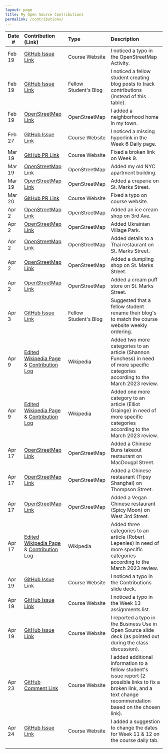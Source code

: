 ```yaml
---
layout: page
title: My Open Source Contributions
permalink: /contributions/
---
```


<!--
Type of the contribution should be "Wikipedia edit", "OpenStreet Map feature", "Documentation", "Course website", "Blog",
"Browser Add-on", etc.

The description should include a brief summary of what you did.

The link should bring us to a public page that shows your contribution. 

Replace the first row with your own contribution. 

-->





| Date #       | Contribution (Link)  | Type  | Description |
|---|:---|:---|:---|
| Feb 19   | [GitHub Issue Link](https://github.com/joannakl/ossd/issues/52)    | Course Website    |   I noticed a typo in the OpenStreetMap Activity.    |
| Feb 19   | [GitHub Issue Link](https://github.com/ossd-s23/shannonh800-weekly/issues/1)    | Fellow Student's Blog    |   I noticed a fellow student creating blog posts to track contributions (instead of this table).    |
| Feb 19   | [OpenStreetMap Link](https://www.openstreetmap.org/changeset/132770847)    | OpenStreetMap    |   I added a neighborhood home in my town.    |
| Feb 27   | [GitHub Issue Link](https://github.com/joannakl/ossd/issues/57)    | Course Website    |   I noticed a missing hyperlink in the Week 6 Daily page.    |
| Mar 19   | [GitHub PR Link](https://github.com/joannakl/ossd/pull/64)    | Course Website    |   Fixed a broken link on Week 9.    |
| Mar 19   | [OpenStreetMap Link](https://www.openstreetmap.org/changeset/133870362)    | OpenStreetMap    |   Added my old NYC apartment building.    |
| Mar 19   | [OpenStreetMap Link](https://www.openstreetmap.org/changeset/133870786)    | OpenStreetMap    |   Added a creperie on St. Marks Street.    |
| Mar 20   | [GitHub PR Link](https://github.com/joannakl/ossd/pull/67)    | Course Website    |   Fixed a typo on course website.    |
| Apr 2   | [OpenStreetMap Link](https://www.openstreetmap.org/changeset/134431406)    | OpenStreetMap    |   Added an ice cream shop on 3rd Ave.    |
| Apr 2   | [OpenStreetMap Link](https://www.openstreetmap.org/changeset/134431488)    | OpenStreetMap    |   Added Ukrainian Village Park.    |
| Apr 2   | [OpenStreetMap Link](https://www.openstreetmap.org/changeset/134431521)    | OpenStreetMap    |   Added details to a Thai restaurant on St. Marks Street.    |
| Apr 2   | [OpenStreetMap Link](https://www.openstreetmap.org/changeset/134431590)    | OpenStreetMap    |   Added a dumpling shop on St. Marks Street.    |
| Apr 2   | [OpenStreetMap Link](https://www.openstreetmap.org/changeset/134431645)    | OpenStreetMap    |   Added a cream puff store on St. Marks Street.    |
| Apr 3   | [GitHub Issue Link](https://github.com/ossd-s23/gracezhang89-weekly/issues/1)    | Fellow Student's Blog    |   Suggested that a fellow student rename their blog's to match the course website weekly ordering.    |
| Apr 9   | [Edited Wikipedia Page](https://en.wikipedia.org/w/index.php?title=Shannon_Funchess&oldid=1149079088) & [Contribution Log](https://en.wikipedia.org/wiki/Special:Contributions/Ishana-Goyal)    | Wikipedia    |   Added two more categories to an article (Shannon Funchess) in need of more specific categories according to the March 2023 review.    |
| Apr 9   | [Edited Wikipedia Page](https://en.wikipedia.org/w/index.php?title=Elliot_Grainge&oldid=1149082947) & [Contribution Log](https://en.wikipedia.org/wiki/Special:Contributions/Ishana-Goyal)    | Wikipedia    |   Added one more category to an article (Elliot Grainge) in need of more specific categories according to the March 2023 review.    |
| Apr 17   | [OpenStreetMap Link](https://www.openstreetmap.org/changeset/134998043)    | OpenStreetMap    |   Added a Chinese Buns takeout restaurant on MacDougal Street.    |
| Apr 17   | [OpenStreetMap Link](https://www.openstreetmap.org/changeset/134998109)    | OpenStreetMap    |   Added a Chinese restaurant (Tipsy Shanghai) on Thompson Street.    |
| Apr 17   | [OpenStreetMap Link](https://www.openstreetmap.org/changeset/134998151)    | OpenStreetMap    |   Added a Vegan Chinese restaurant (Spicy Moon) on West 3rd Street.    |
| Apr 17   | [Edited Wikipedia Page](https://en.wikipedia.org/w/index.php?title=Robert_Lepenies&oldid=1150265635) & [Contribution Log](https://en.wikipedia.org/wiki/Special:Contributions/Ishana-Goyal)    | Wikipedia    |   Added three categories to an article (Robert Lepenies) in need of more specific categories according to the March 2023 review.    |
| Apr 19   | [GitHub Issue Link](https://github.com/joannakl/ossd/issues/72)    | Course Website    |   I noticed a typo in the Contributions slide deck.    |
| Apr 19   | [GitHub Issue Link](https://github.com/joannakl/ossd/issues/73)    | Course Website    |   I noticed a typo in the Week 13 assignments list.    |
| Apr 19   | [GitHub Issue Link](https://github.com/joannakl/ossd/issues/74)    | Course Website    |   I reported a typo in the Business Use in Open Source slide deck (as pointed out during the class discussion).    |
| Apr 23   | [GitHub Comment Link](https://github.com/joannakl/ossd/issues/78#issuecomment-1519136135)    | Course Website    |   I added additional information to a fellow student's issue report (2 possible links to fix a broken link, and a text change recommendation based on the chosen link).    |
| Apr 24   | [GitHub Issue Link](https://github.com/joannakl/ossd/issues/82)    | Course Website    |   I added a suggestion to change the dates for Week 11 & 12 on the course daily tab.    |
|     |     |     |      |
|     |     |     |      |
